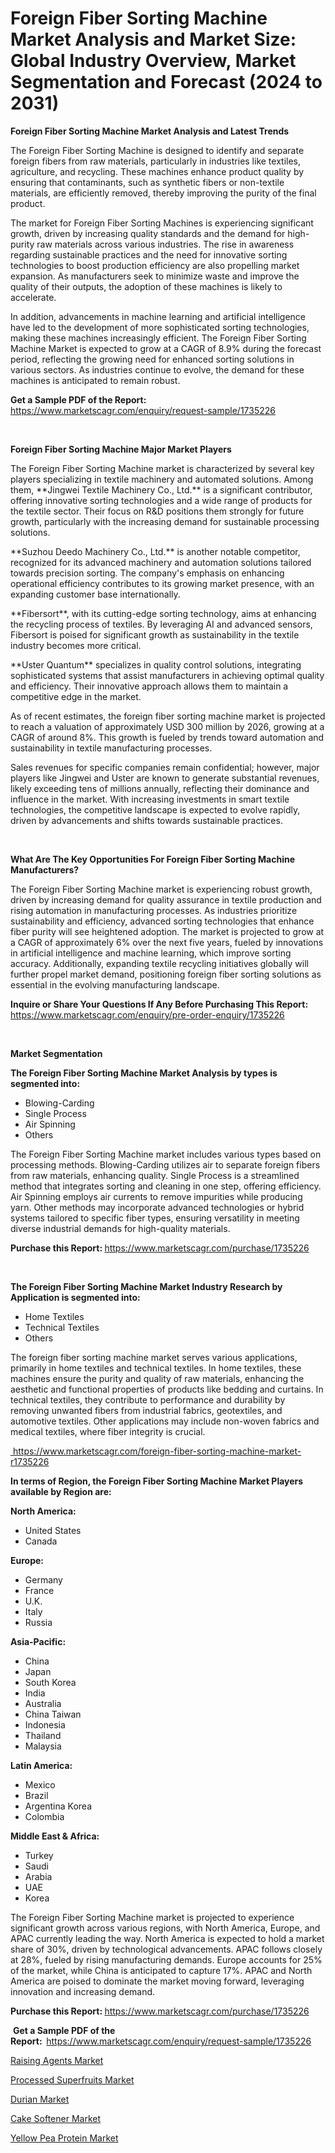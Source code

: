 <p><h1>Foreign Fiber Sorting Machine Market Analysis and Market Size: Global Industry Overview, Market Segmentation and Forecast (2024 to 2031)</h1></p><p><strong>Foreign Fiber Sorting Machine Market Analysis and Latest Trends</strong></p>
<p><p>The Foreign Fiber Sorting Machine is designed to identify and separate foreign fibers from raw materials, particularly in industries like textiles, agriculture, and recycling. These machines enhance product quality by ensuring that contaminants, such as synthetic fibers or non-textile materials, are efficiently removed, thereby improving the purity of the final product.</p><p>The market for Foreign Fiber Sorting Machines is experiencing significant growth, driven by increasing quality standards and the demand for high-purity raw materials across various industries. The rise in awareness regarding sustainable practices and the need for innovative sorting technologies to boost production efficiency are also propelling market expansion. As manufacturers seek to minimize waste and improve the quality of their outputs, the adoption of these machines is likely to accelerate.</p><p>In addition, advancements in machine learning and artificial intelligence have led to the development of more sophisticated sorting technologies, making these machines increasingly efficient. The Foreign Fiber Sorting Machine Market is expected to grow at a CAGR of 8.9% during the forecast period, reflecting the growing need for enhanced sorting solutions in various sectors. As industries continue to evolve, the demand for these machines is anticipated to remain robust.</p></p>
<p><strong>Get a Sample PDF of the Report:&nbsp;</strong> <a href="https://www.marketscagr.com/enquiry/request-sample/1735226?utm_campaign=1186&utm_medium=2&utm_source=Github&utm_content=ia&utm_term=08102024&utm_id=foreign-fiber-sorting-machine">https://www.marketscagr.com/enquiry/request-sample/1735226</a></p>
<p>&nbsp;</p>
<p><strong>Foreign Fiber Sorting Machine Major Market Players</strong></p>
<p><p>The Foreign Fiber Sorting Machine market is characterized by several key players specializing in textile machinery and automated solutions. Among them, **Jingwei Textile Machinery Co., Ltd.** is a significant contributor, offering innovative sorting technologies and a wide range of products for the textile sector. Their focus on R&D positions them strongly for future growth, particularly with the increasing demand for sustainable processing solutions.</p><p>**Suzhou Deedo Machinery Co., Ltd.** is another notable competitor, recognized for its advanced machinery and automation solutions tailored towards precision sorting. The company's emphasis on enhancing operational efficiency contributes to its growing market presence, with an expanding customer base internationally.</p><p>**Fibersort**, with its cutting-edge sorting technology, aims at enhancing the recycling process of textiles. By leveraging AI and advanced sensors, Fibersort is poised for significant growth as sustainability in the textile industry becomes more critical.</p><p>**Uster Quantum** specializes in quality control solutions, integrating sophisticated systems that assist manufacturers in achieving optimal quality and efficiency. Their innovative approach allows them to maintain a competitive edge in the market.</p><p>As of recent estimates, the foreign fiber sorting machine market is projected to reach a valuation of approximately USD 300 million by 2026, growing at a CAGR of around 8%. This growth is fueled by trends toward automation and sustainability in textile manufacturing processes.</p><p>Sales revenues for specific companies remain confidential; however, major players like Jingwei and Uster are known to generate substantial revenues, likely exceeding tens of millions annually, reflecting their dominance and influence in the market. With increasing investments in smart textile technologies, the competitive landscape is expected to evolve rapidly, driven by advancements and shifts towards sustainable practices.</p></p>
<p>&nbsp;</p>
<p><strong>What Are The Key Opportunities For Foreign Fiber Sorting Machine Manufacturers?</strong></p>
<p><p>The Foreign Fiber Sorting Machine market is experiencing robust growth, driven by increasing demand for quality assurance in textile production and rising automation in manufacturing processes. As industries prioritize sustainability and efficiency, advanced sorting technologies that enhance fiber purity will see heightened adoption. The market is projected to grow at a CAGR of approximately 6% over the next five years, fueled by innovations in artificial intelligence and machine learning, which improve sorting accuracy. Additionally, expanding textile recycling initiatives globally will further propel market demand, positioning foreign fiber sorting solutions as essential in the evolving manufacturing landscape.</p></p>
<p><strong>Inquire or Share Your Questions If Any Before Purchasing This Report:</strong> <a href="https://www.marketscagr.com/enquiry/pre-order-enquiry/1735226?utm_campaign=1186&utm_medium=2&utm_source=Github&utm_content=ia&utm_term=08102024&utm_id=foreign-fiber-sorting-machine">https://www.marketscagr.com/enquiry/pre-order-enquiry/1735226</a></p>
<p>&nbsp;</p>
<p><strong>Market Segmentation</strong></p>
<p><strong>The Foreign Fiber Sorting Machine Market Analysis by types is segmented into:</strong></p>
<p><ul><li>Blowing-Carding</li><li>Single Process</li><li>Air Spinning</li><li>Others</li></ul></p>
<p><p>The Foreign Fiber Sorting Machine market includes various types based on processing methods. Blowing-Carding utilizes air to separate foreign fibers from raw materials, enhancing quality. Single Process is a streamlined method that integrates sorting and cleaning in one step, offering efficiency. Air Spinning employs air currents to remove impurities while producing yarn. Other methods may incorporate advanced technologies or hybrid systems tailored to specific fiber types, ensuring versatility in meeting diverse industrial demands for high-quality materials.</p></p>
<p><strong>Purchase this Report:&nbsp;</strong><a href="https://www.marketscagr.com/purchase/1735226?utm_campaign=1186&utm_medium=2&utm_source=Github&utm_content=ia&utm_term=08102024&utm_id=foreign-fiber-sorting-machine">https://www.marketscagr.com/purchase/1735226</a></p>
<p>&nbsp;</p>
<p><strong>The Foreign Fiber Sorting Machine Market Industry Research by Application is segmented into:</strong></p>
<p><ul><li>Home Textiles</li><li>Technical Textiles</li><li>Others</li></ul></p>
<p><p>The foreign fiber sorting machine market serves various applications, primarily in home textiles and technical textiles. In home textiles, these machines ensure the purity and quality of raw materials, enhancing the aesthetic and functional properties of products like bedding and curtains. In technical textiles, they contribute to performance and durability by removing unwanted fibers from industrial fabrics, geotextiles, and automotive textiles. Other applications may include non-woven fabrics and medical textiles, where fiber integrity is crucial.</p></p>
<p><a href="https://www.marketscagr.com/foreign-fiber-sorting-machine-market-r1735226?utm_campaign=1186&utm_medium=2&utm_source=Github&utm_content=ia&utm_term=08102024&utm_id=foreign-fiber-sorting-machine">&nbsp;https://www.marketscagr.com/foreign-fiber-sorting-machine-market-r1735226</a></p>
<p><strong>In terms of Region, the Foreign Fiber Sorting Machine Market Players available by Region are:</strong></p>
<p>
    <p> <strong> North America: </strong>
        <ul>
            <li>United States</li>
            <li>Canada</li>
        </ul>
        </p> 
    <p> <strong> Europe: </strong>
        <ul>
            <li>Germany</li>
            <li>France</li>
            <li>U.K.</li>
            <li>Italy</li>
            <li>Russia</li>
        </ul>
        </p> 
    <p> <strong> Asia-Pacific: </strong>
        <ul>
            <li>China</li>
            <li>Japan</li>
            <li>South Korea</li>
            <li>India</li>
            <li>Australia</li>
            <li>China Taiwan</li>
            <li>Indonesia</li>
            <li>Thailand</li>
            <li>Malaysia</li>
        </ul>
        </p> 
    <p> <strong> Latin America: </strong>
        <ul>
            <li>Mexico</li>
            <li>Brazil</li>
            <li>Argentina Korea</li>
            <li>Colombia</li>
        </ul>
        </p> 
    <p> <strong> Middle East & Africa: </strong>
        <ul>
            <li>Turkey</li>
            <li>Saudi</li>
            <li>Arabia</li>
            <li>UAE</li>
            <li>Korea</li>
        </ul>
    </p>
    </p>
<p><p>The Foreign Fiber Sorting Machine market is projected to experience significant growth across various regions, with North America, Europe, and APAC currently leading the way. North America is expected to hold a market share of 30%, driven by technological advancements. APAC follows closely at 28%, fueled by rising manufacturing demands. Europe accounts for 25% of the market, while China is anticipated to capture 17%. APAC and North America are poised to dominate the market moving forward, leveraging innovation and increasing demand.</p></p>
<p><strong>Purchase this Report: </strong><a href="https://www.marketscagr.com/purchase/1735226?utm_campaign=1186&utm_medium=2&utm_source=Github&utm_content=ia&utm_term=08102024&utm_id=foreign-fiber-sorting-machine">https://www.marketscagr.com/purchase/1735226</a></p>
<p>&nbsp;<strong>Get a Sample PDF of the Report:&nbsp;&nbsp;</strong><a href="https://www.marketscagr.com/enquiry/request-sample/1735226?utm_campaign=1186&utm_medium=2&utm_source=Github&utm_content=ia&utm_term=08102024&utm_id=foreign-fiber-sorting-machine">https://www.marketscagr.com/enquiry/request-sample/1735226</a></p>
<p><strong></strong></p>
<p><p><a href="https://www.linkedin.com/pulse/raising-agents-market-trends-detailed-study-its-segmentation-ljauf?utm_campaign=1186&utm_medium=2&utm_source=Github&utm_content=ia&utm_term=08102024&utm_id=foreign-fiber-sorting-machine">Raising Agents Market</a></p><p><a href="https://www.linkedin.com/pulse/processed-superfruits-industry-insights-report-analyzing-q7nef?utm_campaign=1186&utm_medium=2&utm_source=Github&utm_content=ia&utm_term=08102024&utm_id=foreign-fiber-sorting-machine">Processed Superfruits Market</a></p><p><a href="https://issuu.com/reportprime-2/docs/durian-market-size-2030.pptx_73772bbbed3287?utm_campaign=1186&utm_medium=2&utm_source=Github&utm_content=ia&utm_term=08102024&utm_id=foreign-fiber-sorting-machine">Durian Market</a></p><p><a href="https://www.linkedin.com/pulse/cake-softener-market-trends-detailed-study-its-segmentation-f0xef?utm_campaign=1186&utm_medium=2&utm_source=Github&utm_content=ia&utm_term=08102024&utm_id=foreign-fiber-sorting-machine">Cake Softener Market</a></p><p><a href="https://issuu.com/reportprime-2/docs/yellow-pea-protein-market-size-2030_df77001b237c99?utm_campaign=1186&utm_medium=2&utm_source=Github&utm_content=ia&utm_term=08102024&utm_id=foreign-fiber-sorting-machine">Yellow Pea Protein Market</a></p></p>